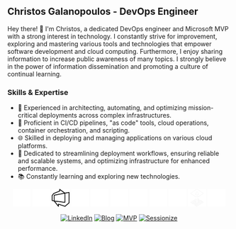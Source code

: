 ## Christos Galanopoulos - DevOps Engineer

Hey there! 👋 I'm Christos, a dedicated DevOps engineer and Microsoft MVP with a strong interest in technology. I constantly strive for improvement, exploring and mastering various tools and technologies that empower software development and cloud computing. Furthermore, I enjoy sharing information to increase public awareness of many topics. I strongly believe in the power of information dissemination and promoting a culture of continual learning.

### Skills & Expertise

- 💼 Experienced in architecting, automating, and optimizing mission-critical deployments across complex infrastructures.
- 🚀 Proficient in CI/CD pipelines, "as code" tools, cloud operations, container orchestration, and scripting.
- 🌐 Skilled in deploying and managing applications on various cloud platforms.
- 🔧 Dedicated to streamlining deployment workflows, ensuring reliable and scalable systems, and optimizing infrastructure for enhanced performance.
- 📚 Constantly learning and exploring new technologies.

<p align="center">
  <picture>
    <source media="(prefers-color-scheme: light)" srcset="icons/black/azure.webp">
    <img src="icons/white/azure.webp" alt="Azure" title="Azure" width="40" height="40"/>
  </picture>
  <picture>
    <source media="(prefers-color-scheme: light)" srcset="icons/black/github.webp">
    <img src="icons/white/github.webp" alt="GitHub" title="GitHub" width="40" height="40"/>
  </picture>
  <picture>
    <source media="(prefers-color-scheme: light)" srcset="icons/black/azure-devops.webp">
    <img src="icons/white/azure-devops.webp" alt="Azure DevOps" title="Azure DevOps" width="40" height="40"/>
  </picture>
  <picture>
    <source media="(prefers-color-scheme: light)" srcset="icons/black/kubernetes.webp">
    <img src="icons/white/kubernetes.webp" alt="Kubernetes" title="Kubernetes" width="40" height="40"/>
  </picture>
  <picture>
    <source media="(prefers-color-scheme: light)" srcset="icons/black/terraform.webp">
    <img src="icons/white/terraform.webp" alt="Terraform" title="Terraform" width="40" height="40"/>
  </picture>
  <picture>
    <source media="(prefers-color-scheme: light)" srcset="icons/black/bicep.webp">
    <img src="icons/white/bicep.webp" alt="Bicep" title="Bicep" width="40" height="40"/>
  </picture>
  <picture>
    <source media="(prefers-color-scheme: light)" srcset="icons/black/go.webp">
    <img src="icons/white/go.webp" alt="Go" title="Go" width="40" height="40"/>
  </picture>
  <picture>
    <source media="(prefers-color-scheme: light)" srcset="icons/black/python.webp">
    <img src="icons/white/python.webp" alt="Python" title="Python" width="40" height="40"/>
  </picture>
  <picture>
    <source media="(prefers-color-scheme: light)" srcset="icons/black/ansible.webp">
    <img src="icons/white/ansible.webp" alt="Ansible" title="Ansible" width="40" height="40"/>
  </picture>
    <source media="(prefers-color-scheme: light)" srcset="icons/black/flux.webp">
    <img src="icons/white/flux.webp" alt="Flux" title="Flux" width="40" height="40"/>
  </picture>
    <source media="(prefers-color-scheme: light)" srcset="icons/black/c.webp">
    <img src="icons/white/c.webp" alt="C" title="C" width="40" height="40"/>
  </picture>
</p>

<p align="center">
  <a href="https://www.linkedin.com/in/christos-galanopoulos/"><img src="https://img.shields.io/badge/LinkedIn-1666c2?style=flat&logo=linkedin" alt="LinkedIn"></a>
  <a href="https://christosgalano.github.io/"><img src="https://img.shields.io/badge/Blog-24292f?style=flat&logo=storyblok&logoColor=white" alt="Blog" title="Blog"></a>
  <a href="https://mvp.microsoft.com/en-US/MVP/profile/e89e993e-d468-4560-b7f9-d409d2750684"><img src="https://img.shields.io/badge/Microsoft MVP-6264A7?style=flat&logo=microsoft" alt="MVP" title="MVP"></a>
  <a href="https://sessionize.com/christos-galanopoulos"><img src="https://img.shields.io/badge/Sessionize-1AB394?style=flat&logo=sessionize&logoColor=white" alt="Sessionize" title="Sessionize"></a>
</p>

<picture>
  <source media="(prefers-color-scheme: light)" srcset="https://raw.githubusercontent.com/GiorgosXou/Random-stuff/main/Programming/StackOverflow/Answers/70200610_11465149/w.png">
  <source media="(prefers-color-scheme: dark)" srcset="https://raw.githubusercontent.com/GiorgosXou/Random-stuff/main/Programming/StackOverflow/Answers/70200610_11465149/b.png">
</picture>
